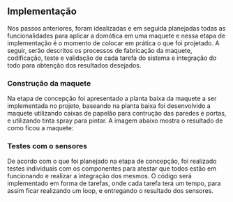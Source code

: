## Implementação

  Nos passos anteriores, foram idealizadas e em seguida planejadas todas as funcionalidades para aplicar a domótica em uma maquete e nessa etapa de implementação é o momento de colocar em prática o que foi projetado. A seguir, serão descritos os processos de fabricação da maquete, codificação, teste e validação de cada tarefa do sistema e integração do todo para obtenção dos resultados desejados.

### Construção da maquete

  Na etapa de concepção foi apresentado a planta baixa da maquete a ser implementada no projeto, baseando na planta baixa foi desenvolvido a maquete utilizando caixas de papelão para contrução das paredes e portas, e utilizando tinta spray para pintar.
  A imagem abaixo mostra o resultado de como ficou a maquete:
  
  
### Testes com o sensores

  De acordo com o que foi planejado na etapa de concepção, foi realizado testes individuais com os componentes para atestar que todos estão em funcionando e realizar a integração dos mesmos.
  O código será implementado em forma de tarefas, onde cada tarefa terá um tempo, para assim ficar realizando um loop, e entregando o resultado dos sensores.



